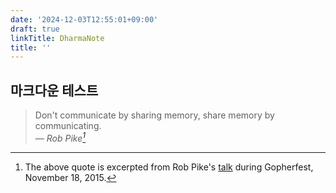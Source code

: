 ```yaml
---
date: '2024-12-03T12:55:01+09:00'
draft: true
linkTitle: DharmaNote
title: ''
---
```



## 마크다운 테스트

> Don't communicate by sharing memory, share memory by communicating.<br>
> — <cite>Rob Pike[^1]</cite>

[^1]: The above quote is excerpted from Rob Pike's [talk](https://www.youtube.com/watch?v=PAAkCSZUG1c) during Gopherfest, November 18, 2015.
